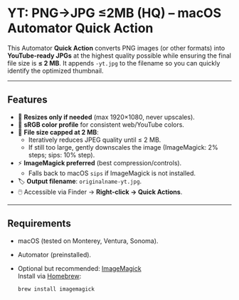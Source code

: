 # YT: PNG→JPG ≤2MB (HQ) – macOS Automator Quick Action

This Automator **Quick Action** converts PNG images (or other formats) into
**YouTube-ready JPGs** at the highest quality possible while ensuring the
final file size is **≤ 2 MB**. It appends `-yt.jpg` to the filename so you can
quickly identify the optimized thumbnail.

---

## Features

- 📏 **Resizes only if needed** (max 1920×1080, never upscales).
- 🎨 **sRGB color profile** for consistent web/YouTube colors.
- 💾 **File size capped at 2 MB**:
  - Iteratively reduces JPEG quality until ≤ 2 MB.
  - If still too large, gently downscales the image (ImageMagick: 2% steps; sips: 10% step).
- ⚡ **ImageMagick preferred** (best compression/controls).
  - Falls back to macOS `sips` if ImageMagick is not installed.
- 🏷 **Output filename**: `originalname-yt.jpg`.
- 🖱️ Accessible via Finder → **Right-click → Quick Actions**.

---

## Requirements

- macOS (tested on Monterey, Ventura, Sonoma).
- Automator (preinstalled).
- Optional but recommended: [ImageMagick](https://imagemagick.org)  
  Install via [Homebrew](https://brew.sh/):

  ```bash
  brew install imagemagick
